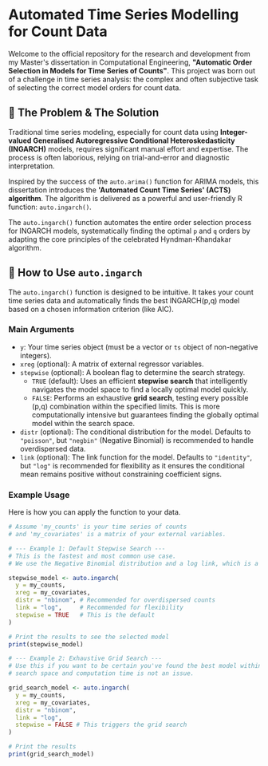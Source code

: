 # Automated Time Series Modelling for Count Data

Welcome to the official repository for the research and development from my Master's dissertation in Computational Engineering, **"Automatic Order Selection in Models for Time Series of Counts"**. This project was born out of a challenge in time series analysis: the complex and often subjective task of selecting the correct model orders for count data.

## 📜 The Problem & The Solution

Traditional time series modeling, especially for count data using **Integer-valued Generalised Autoregressive Conditional Heteroskedasticity (INGARCH)** models, requires significant manual effort and expertise. The process is often laborious, relying on trial-and-error and diagnostic interpretation.

Inspired by the success of the `auto.arima()` function for ARIMA models, this dissertation introduces the **'Automated Count Time Series' (ACTS) algorithm**. The algorithm is delivered as a powerful and user-friendly R function: `auto.ingarch()`.

The `auto.ingarch()` function automates the entire order selection process for INGARCH models, systematically finding the optimal `p` and `q` orders by adapting the core principles of the celebrated Hyndman-Khandakar algorithm.

## 🚀 How to Use `auto.ingarch`

The `auto.ingarch()` function is designed to be intuitive. It takes your count time series data and automatically finds the best INGARCH(p,q) model based on a chosen information criterion (like AIC).

### Main Arguments

* `y`: Your time series object (must be a vector or `ts` object of non-negative integers).
* `xreg` (optional): A matrix of external regressor variables.
* `stepwise` (optional): A boolean flag to determine the search strategy.
    * `TRUE` (default): Uses an efficient **stepwise search** that intelligently navigates the model space to find a locally optimal model quickly.
    * `FALSE`: Performs an exhaustive **grid search**, testing every possible (p,q) combination within the specified limits. This is more computationally intensive but guarantees finding the globally optimal model within the search space.
* `distr` (optional): The conditional distribution for the model. Defaults to `"poisson"`, but `"negbin"` (Negative Binomial) is recommended to handle overdispersed data.
* `link` (optional): The link function for the model. Defaults to `"identity"`, but `"log"` is recommended for flexibility as it ensures the conditional mean remains positive without constraining coefficient signs.

### Example Usage

Here is how you can apply the function to your data.

```R
# Assume 'my_counts' is your time series of counts
# and 'my_covariates' is a matrix of your external variables.

# --- Example 1: Default Stepwise Search ---
# This is the fastest and most common use case.
# We use the Negative Binomial distribution and a log link, which is a robust choice.

stepwise_model <- auto.ingarch(
  y = my_counts,
  xreg = my_covariates,
  distr = "nbinom", # Recommended for overdispersed counts
  link = "log",     # Recommended for flexibility
  stepwise = TRUE   # This is the default
)

# Print the results to see the selected model
print(stepwise_model)

# --- Example 2: Exhaustive Grid Search ---
# Use this if you want to be certain you've found the best model within the
# search space and computation time is not an issue.

grid_search_model <- auto.ingarch(
  y = my_counts,
  xreg = my_covariates,
  distr = "nbinom",
  link = "log",
  stepwise = FALSE # This triggers the grid search
)

# Print the results
print(grid_search_model)

